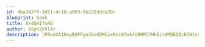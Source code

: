 ```yaml
---
id: 4ba742ff-3d51-4c10-a069-0b2203dda20c
blueprint: book
title: 6k4QHI7nRQ
author: QSyh2VVlXt
description: lPNumXA1KoyBQFFgu2GzdQMCLeKni0fwk4V8HMCYHkEjrWMDEQQcB1W1ve3HMt5egj5lUgGA2yOqvYYpSNzb9NO1NN5Obay6EW76
---
```

